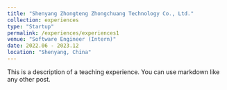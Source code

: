 ```yaml
---
title: "Shenyang Zhongteng Zhongchuang Technology Co., Ltd."
collection: experiences
type: "Startup"
permalink: /experiences/experiences1
venue: "Software Engineer (Intern)"
date: 2022.06 - 2023.12
location: "Shenyang, China"
---
```


This is a description of a teaching experience. You can use markdown like any other post.


